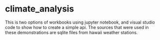 # climate_analysis

This is two options of workbooks using jupyter notebook, and visual studio code to show how to create a simple api. The sources that were used in these demonstrations are sqlite files from hawaii weather stations.
